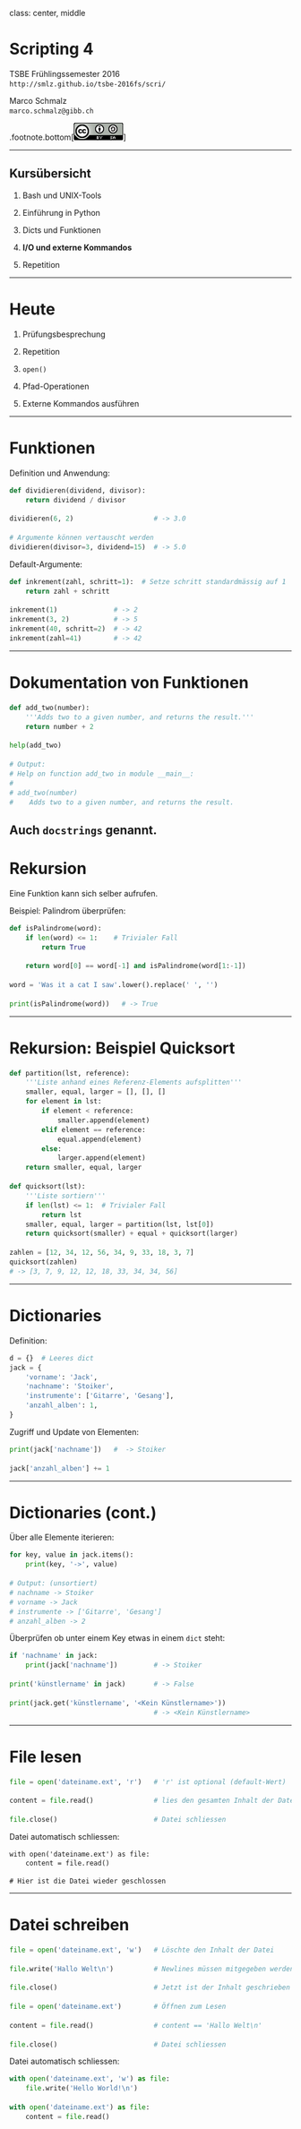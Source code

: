 class: center, middle
# Scripting 4

TSBE Frühlingssemester 2016  
`http://smlz.github.io/tsbe-2016fs/scri/`  

Marco Schmalz  
`marco.schmalz@gibb.ch`  

.footnote.bottom[<a rel="license" href="http://creativecommons.org/licenses/by-sa/4.0/"><img alt="Creative Commons License" style="border-width:0" src="/assets/cc88x31.png" /></a>]

---
## Kursübersicht

1. Bash und UNIX-Tools

2. Einführung in Python

3. Dicts und Funktionen

4. **I/O und externe Kommandos**

5. Repetition
---
# Heute

1. Prüfungsbesprechung

2. Repetition

3. `open()`

4. Pfad-Operationen

5. Externe Kommandos ausführen
---
# Funktionen

Definition und Anwendung:
```python
def dividieren(dividend, divisor):
    return dividend / divisor

dividieren(6, 2)                    # -> 3.0

# Argumente können vertauscht werden
dividieren(divisor=3, dividend=15)  # -> 5.0
```

Default-Argumente:
```python
def inkrement(zahl, schritt=1):  # Setze schritt standardmässig auf 1
    return zahl + schritt
    
inkrement(1)              # -> 2
inkrement(3, 2)           # -> 5
inkrement(40, schritt=2)  # -> 42
inkrement(zahl=41)        # -> 42
```
---
# Dokumentation von Funktionen

```python
def add_two(number):
    '''Adds two to a given number, and returns the result.'''
    return number + 2
    
help(add_two) 

# Output:
# Help on function add_two in module __main__:
#
# add_two(number)
#    Adds two to a given number, and returns the result.
```

Auch `docstrings` genannt.
---
# Rekursion

Eine Funktion kann sich selber aufrufen.

Beispiel: Palindrom überprüfen:
```python
def isPalindrome(word):
    if len(word) <= 1:    # Trivialer Fall
        return True
    
    return word[0] == word[-1] and isPalindrome(word[1:-1])

word = 'Was it a cat I saw'.lower().replace(' ', '')

print(isPalindrome(word))   # -> True
```

---
# Rekursion: Beispiel Quicksort

```python
def partition(lst, reference):
    '''Liste anhand eines Referenz-Elements aufsplitten'''
    smaller, equal, larger = [], [], []
    for element in lst:
        if element < reference:
            smaller.append(element)
        elif element == reference:
            equal.append(element)
        else:
            larger.append(element)
    return smaller, equal, larger

def quicksort(lst):
    '''Liste sortiern'''
    if len(lst) <= 1:  # Trivialer Fall
        return lst
    smaller, equal, larger = partition(lst, lst[0])
    return quicksort(smaller) + equal + quicksort(larger)
        
zahlen = [12, 34, 12, 56, 34, 9, 33, 18, 3, 7]
quicksort(zahlen)
# -> [3, 7, 9, 12, 12, 18, 33, 34, 34, 56]
```



---
# Dictionaries

Definition:
```python
d = {}  # Leeres dict
jack = {
    'vorname': 'Jack',
    'nachname': 'Stoiker',
    'instrumente': ['Gitarre', 'Gesang'],
    'anzahl_alben': 1,
}
```

Zugriff und Update von Elementen:
```python
print(jack['nachname'])   #  -> Stoiker

jack['anzahl_alben'] += 1
```
---
# Dictionaries (cont.)

Über alle Elemente iterieren:
```python
for key, value in jack.items():
    print(key, '->', value)
    
# Output: (unsortiert)
# nachname -> Stoiker
# vorname -> Jack
# instrumente -> ['Gitarre', 'Gesang']
# anzahl_alben -> 2
```

Überprüfen ob unter einem Key etwas in einem `dict` steht:
```python
if 'nachname' in jack:
    print(jack['nachname'])         # -> Stoiker
  
print('künstlername' in jack)       # -> False

print(jack.get('künstlername', '<Kein Künstlername>'))
                                    # -> <Kein Künstlername>
```

---
# File lesen

```python
file = open('dateiname.ext', 'r')   # 'r' ist optional (default-Wert)

content = file.read()               # lies den gesamten Inhalt der Datei

file.close()                        # Datei schliessen
```

Datei automatisch schliessen:
```pyhton
with open('dateiname.ext') as file:
    content = file.read()
    
# Hier ist die Datei wieder geschlossen
```

---
# Datei schreiben


```python
file = open('dateiname.ext', 'w')   # Löschte den Inhalt der Datei

file.write('Hallo Welt\n')          # Newlines müssen mitgegeben werden

file.close()                        # Jetzt ist der Inhalt geschrieben

file = open('dateiname.ext')        # Öffnen zum Lesen

content = file.read()               # content == 'Hallo Welt\n'

file.close()                        # Datei schliessen
```

Datei automatisch schliessen:
```python
with open('dateiname.ext', 'w') as file:
    file.write('Hello World!\n')

with open('dateiname.ext') as file:
    content = file.read()
```

